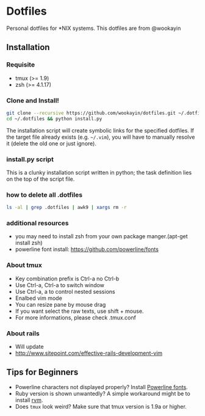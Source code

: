 Dotfiles
========

Personal dotfiles for \*NIX systems.
This dotfiles are from @wookayin

## Installation

### Requisite

- tmux (>= 1.9)
- zsh (>= 4.1.17)

### Clone and Install!

```bash
git clone --recursive https://github.com/wookayin/dotfiles.git ~/.dotfiles
cd ~/.dotfiles && python install.py
```

The installation script will create symbolic links for the specified dotfiles.
If the target file already exists (e.g. `~/.vim`), you will have to manually resolve it (delete the old one or just ignore).

### install.py script

This is a clunky installation script written in python;
the task definition lies on the top of the script file.

### how to delete all .dotfiles

```bash
ls -al | grep .dotfiles | awk9 | xargs rm -r
```

### additional resources

- you may need to install zsh from your own package manger.(apt-get install zsh)
- powerline font install: https://github.com/powerline/fonts

### About tmux

- Key combination prefix is Ctrl-a no Ctrl-b
- Use Ctrl-a, Ctrl-a to switch window
- Use Ctrl-a, a to control nested sessions
- Enalbed vim mode
- You can resize pane by mouse drag
- If you want select the raw texts, use shift + mouse.
- For more informations, please check .tmux.conf

### About rails

- Will update
- http://www.sitepoint.com/effective-rails-development-vim

## Tips for Beginners

* Powerline characters not displayed properly? Install [Powerline fonts](https://github.com/powerline/fonts).
* Ruby version is shown unwantedly? A simple workaround might be to install [rvm](https://rvm.io/).
* Does `tmux` look weird? Make sure that tmux version is 1.9a or higher.
